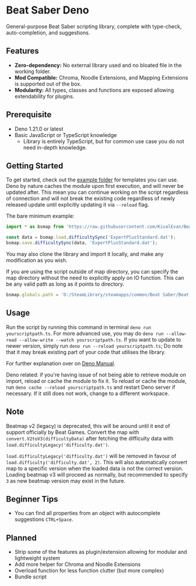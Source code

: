 # Beat Saber Deno

General-purpose Beat Saber scripting library, complete with type-check, auto-completion, and suggestions.

## Features

-   **Zero-dependency:** No external library used and no bloated file in the working folder.
-   **Mod Compatible:** Chroma, Noodle Extensions, and Mapping Extensions is supported out of the box.
-   **Modularity:** All types, classes and functions are exposed allowing extendability for plugins.

## Prerequisite

-   Deno 1.21.0 or latest
-   Basic JavaScript or TypeScript knowledge
    -   Library is entirely TypeScript, but for common use case you do not need in-depth knowledge.

## Getting Started

To get started, check out the [example folder](./example) for templates you can use. Deno by nature caches the module
upon first execution, and will never be updated after. This mean you can continue working on the script regardless of
connection and will not break the existing code regardless of newly released update until explicitly updating it via
`--reload` flag.

The bare minimum example:

```ts
import * as bsmap from 'https://raw.githubusercontent.com/KivalEvan/BeatSaber-MappingScript/deno/mod.ts';

const data = bsmap.load.difficultySync('ExpertPlusStandard.dat');
bsmap.save.difficultySync(data, 'ExpertPlusStandard.dat');
```

You may also clone the library and import it locally, and make any modification as you wish.

If you are using the script outside of map directory, you can specify the map directory without the need to explicitly
apply on IO function. This can be any valid path as long as it points to directory.

```ts
bsmap.globals.path = 'D:/SteamLibrary/steamapps/common/Beat Saber/Beat Saber_Data/CustomWIPLevels/YOUR_MAP_FOLDER/';
```

## Usage

Run the script by running this command in terminal `deno run yourscriptpath.ts`. For more advanced use, you may do
`deno run --allow-read --allow-write --watch yourscriptpath.ts`. If you want to update to newer version, simply run
`deno run --reload yourscriptpath.ts`; Do note that it may break existing part of your code that utilises the library.

For further explanation over on [Deno Manual](https://deno.land/manual).

Deno related: if you're having issue of not being able to retrieve module on import, reload or cache the module to fix
it. To reload or cache the module, run `deno cache --reload yourscriptpath.ts` and restart Deno server if necessary. If
it still does not work, change to a different workspace.

## Note

Beatmap v2 (legacy) is deprecated, this will be around until it end of support officially by Beat Games. Convert the map
with `convert.V2toV3(difficultyData)` after fetching the difficulty data with `load.difficultyLegacy('difficulty.dat')`.

`load.difficultyLegacy('difficulty.dat')` will be removed in favour of `load.difficulty('difficulty.dat', 2)`. This will
also automatically convert map to a specific version when the loaded data is not the correct version. Loading beatmap v3
will proceed as normally, but recommended to specify `3` as new beatmap version may exist in the future.

## Beginner Tips

-   You can find all properties from an object with autocomplete suggestions `CTRL+Space`.

## Planned

-   Strip some of the features as plugin/extension allowing for modular and lightweight system
-   Add more helper for Chroma and Noodle Extensions
-   Overload function for less function clutter (but more complex)
-   Bundle script
